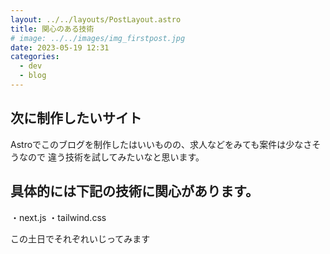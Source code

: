 ```yaml
---
layout: ../../layouts/PostLayout.astro
title: 関心のある技術
# image: ../../images/img_firstpost.jpg
date: 2023-05-19 12:31
categories:
  - dev
  - blog
---
```


## 次に制作したいサイト

Astroでこのブログを制作したはいいものの、求人などをみても案件は少なさそうなので
違う技術を試してみたいなと思います。

## 具体的には下記の技術に関心があります。
・next.js
・tailwind.css

この土日でそれぞれいじってみます
